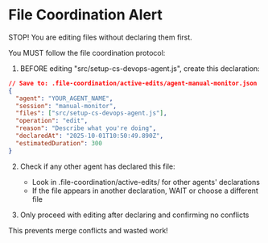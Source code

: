 # File Coordination Alert


STOP! You are editing files without declaring them first.

You MUST follow the file coordination protocol:

1. BEFORE editing "src/setup-cs-devops-agent.js", create this declaration:

```json
// Save to: .file-coordination/active-edits/agent-manual-monitor.json
{
  "agent": "YOUR_AGENT_NAME",
  "session": "manual-monitor",
  "files": ["src/setup-cs-devops-agent.js"],
  "operation": "edit",
  "reason": "Describe what you're doing",
  "declaredAt": "2025-10-01T10:50:49.890Z",
  "estimatedDuration": 300
}
```

2. Check if any other agent has declared this file:
   - Look in .file-coordination/active-edits/ for other agents' declarations
   - If the file appears in another declaration, WAIT or choose a different file

3. Only proceed with editing after declaring and confirming no conflicts

This prevents merge conflicts and wasted work!